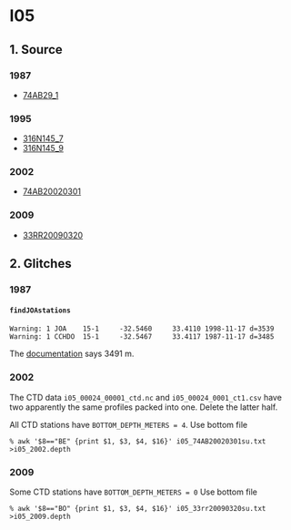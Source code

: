 # I05
## 1. Source

### 1987
+ [74AB29_1](https://cchdo.ucsd.edu/cruise/74AB29_1)

### 1995
+ [316N145_7](https://cchdo.ucsd.edu/cruise/316N145_7)
+ [316N145_9](https://cchdo.ucsd.edu/cruise/316N145_9)

### 2002
+ [74AB20020301](https://cchdo.ucsd.edu/cruise/74AB20020301)

### 2009
+ [33RR20090320](https://cchdo.ucsd.edu/cruise/33RR20090320)

## 2. Glitches

### 1987
#### `findJOAstations`
~~~
Warning: 1 JOA    15-1     -32.5460     33.4110 1998-11-17 d=3539
Warning: 1 CCHDO  15-1     -32.5467     33.4117 1987-11-17 d=3485
~~~
The [documentation](https://cchdo.ucsd.edu/data/2179/i05pdo.txt) says 3491 m.

### 2002
The CTD data `i05_00024_00001_ctd.nc` and 
`i05_00024_0001_ct1.csv` have two apparently the same profiles packed into one.
Delete the latter half.

All CTD stations have `BOTTOM_DEPTH_METERS = 4`.
Use bottom file
```
% awk '$8=="BE" {print $1, $3, $4, $16}' i05_74AB20020301su.txt >i05_2002.depth
```

### 2009
Some CTD stations have `BOTTOM_DEPTH_METERS = 0`
Use bottom file
```
% awk '$8=="BO" {print $1, $3, $4, $16}' i05_33rr20090320su.txt >i05_2009.depth
```
